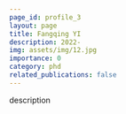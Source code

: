 ```yaml
---
page_id: profile_3
layout: page
title: Fangqing YI
description: 2022-
img: assets/img/12.jpg
importance: 0
category: phd
related_publications: false
---
```



description
